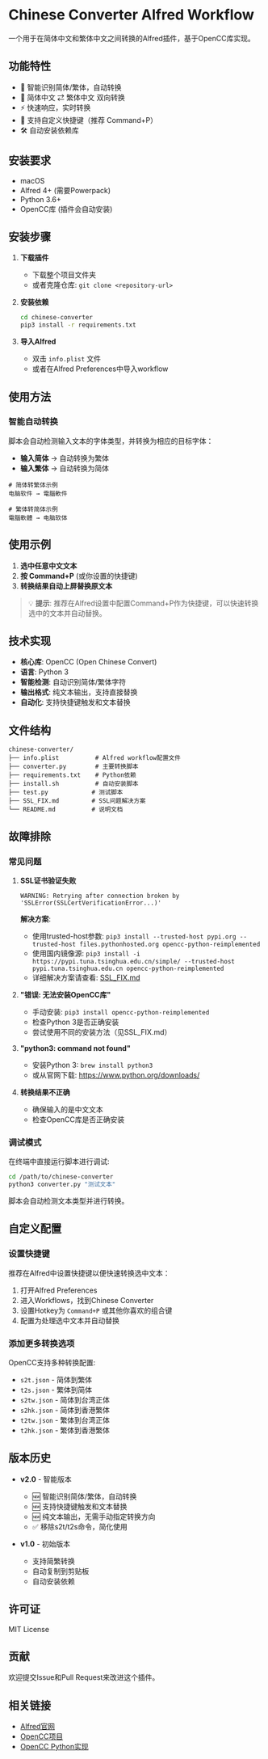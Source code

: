 # Chinese Converter Alfred Workflow

一个用于在简体中文和繁体中文之间转换的Alfred插件，基于OpenCC库实现。

## 功能特性

- 🤖 智能识别简体/繁体，自动转换
- 🔄 简体中文 ⇄ 繁体中文 双向转换
- ⚡ 快速响应，实时转换
- 🎯 支持自定义快捷键（推荐 Command+P）
- 🛠 自动安装依赖库

## 安装要求

- macOS
- Alfred 4+ (需要Powerpack)
- Python 3.6+
- OpenCC库 (插件会自动安装)

## 安装步骤

1. **下载插件**
   - 下载整个项目文件夹
   - 或者克隆仓库: `git clone <repository-url>`

2. **安装依赖**
   ```bash
   cd chinese-converter
   pip3 install -r requirements.txt
   ```

3. **导入Alfred**
   - 双击 `info.plist` 文件
   - 或者在Alfred Preferences中导入workflow

## 使用方法

### 智能自动转换
脚本会自动检测输入文本的字体类型，并转换为相应的目标字体：

- **输入简体** → 自动转换为繁体
- **输入繁体** → 自动转换为简体

```
# 简体转繁体示例
电脑软件 → 電腦軟件

# 繁体转简体示例
電腦軟體 → 电脑软体
```

## 使用示例

1. **选中任意中文文本**
2. **按 Command+P** (或你设置的快捷键)
3. **转换结果自动上屏替换原文本**

> 💡 **提示**: 推荐在Alfred设置中配置Command+P作为快捷键，可以快速转换选中的文本并自动替换。

## 技术实现

- **核心库**: OpenCC (Open Chinese Convert)
- **语言**: Python 3
- **智能检测**: 自动识别简体/繁体字符
- **输出格式**: 纯文本输出，支持直接替换
- **自动化**: 支持快捷键触发和文本替换

## 文件结构

```
chinese-converter/
├── info.plist          # Alfred workflow配置文件
├── converter.py        # 主要转换脚本
├── requirements.txt    # Python依赖
├── install.sh          # 自动安装脚本
├── test.py            # 测试脚本
├── SSL_FIX.md         # SSL问题解决方案
└── README.md          # 说明文档
```

## 故障排除

### 常见问题

1. **SSL证书验证失败**
   ```
   WARNING: Retrying after connection broken by 'SSLError(SSLCertVerificationError...)'
   ```
   **解决方案**:
   - 使用trusted-host参数: `pip3 install --trusted-host pypi.org --trusted-host files.pythonhosted.org opencc-python-reimplemented`
   - 使用国内镜像源: `pip3 install -i https://pypi.tuna.tsinghua.edu.cn/simple/ --trusted-host pypi.tuna.tsinghua.edu.cn opencc-python-reimplemented`
   - 详细解决方案请查看: [SSL_FIX.md](SSL_FIX.md)

2. **"错误: 无法安装OpenCC库"**
   - 手动安装: `pip3 install opencc-python-reimplemented`
   - 检查Python 3是否正确安装
   - 尝试使用不同的安装方法（见SSL_FIX.md）

3. **"python3: command not found"**
   - 安装Python 3: `brew install python3`
   - 或从官网下载: https://www.python.org/downloads/

4. **转换结果不正确**
   - 确保输入的是中文文本
   - 检查OpenCC库是否正确安装

### 调试模式

在终端中直接运行脚本进行调试:
```bash
cd /path/to/chinese-converter
python3 converter.py "测试文本"
```

脚本会自动检测文本类型并进行转换。

## 自定义配置

### 设置快捷键

推荐在Alfred中设置快捷键以便快速转换选中文本：
1. 打开Alfred Preferences
2. 进入Workflows，找到Chinese Converter
3. 设置Hotkey为 `Command+P` 或其他你喜欢的组合键
4. 配置为处理选中文本并自动替换

### 添加更多转换选项

OpenCC支持多种转换配置:
- `s2t.json` - 简体到繁体
- `t2s.json` - 繁体到简体
- `s2tw.json` - 简体到台湾正体
- `s2hk.json` - 简体到香港繁体
- `t2tw.json` - 繁体到台湾正体
- `t2hk.json` - 繁体到香港繁体

## 版本历史

- **v2.0** - 智能版本
  - 🆕 智能识别简体/繁体，自动转换
  - 🆕 支持快捷键触发和文本替换
  - 🆕 纯文本输出，无需手动指定转换方向
  - ✅ 移除s2t/t2s命令，简化使用

- **v1.0** - 初始版本
  - 支持简繁转换
  - 自动复制到剪贴板
  - 自动安装依赖

## 许可证

MIT License

## 贡献

欢迎提交Issue和Pull Request来改进这个插件。

## 相关链接

- [Alfred官网](https://www.alfredapp.com/)
- [OpenCC项目](https://github.com/BYVoid/OpenCC)
- [OpenCC Python实现](https://github.com/yichen0831/opencc-python)